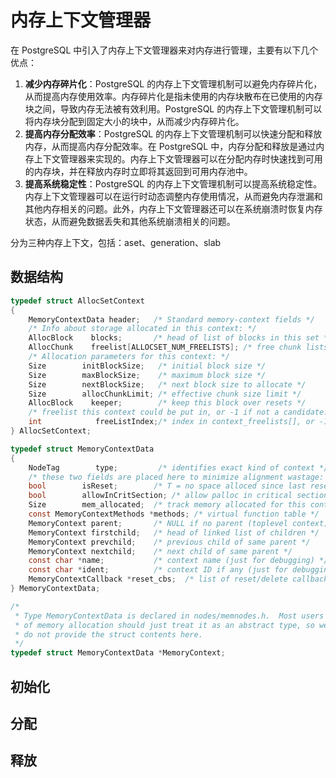 # 内存上下文管理器

在 PostgreSQL 中引入了内存上下文管理器来对内存进行管理，主要有以下几个优点：

1. **减少内存碎片化**：PostgreSQL 的内存上下文管理机制可以避免内存碎片化，从而提高内存使用效率。内存碎片化是指未使用的内存块散布在已使用的内存块之间，导致内存无法被有效利用。PostgreSQL 的内存上下文管理机制可以将内存块分配到固定大小的块中，从而减少内存碎片化。
2. **提高内存分配效率**：PostgreSQL 的内存上下文管理机制可以快速分配和释放内存，从而提高内存分配效率。在 PostgreSQL 中，内存分配和释放是通过内存上下文管理器来实现的。内存上下文管理器可以在分配内存时快速找到可用的内存块，并在释放内存时立即将其返回到可用内存池中。
3. **提高系统稳定性**：PostgreSQL 的内存上下文管理机制可以提高系统稳定性。内存上下文管理器可以在运行时动态调整内存使用情况，从而避免内存泄漏和其他内存相关的问题。此外，内存上下文管理器还可以在系统崩溃时恢复内存状态，从而避免数据丢失和其他系统崩溃相关的问题。

分为三种内存上下文，包括：aset、generation、slab

## 数据结构

```c
typedef struct AllocSetContext
{
    MemoryContextData header;   /* Standard memory-context fields */
    /* Info about storage allocated in this context: */
    AllocBlock    blocks;       /* head of list of blocks in this set */
    AllocChunk    freelist[ALLOCSET_NUM_FREELISTS]; /* free chunk lists */
    /* Allocation parameters for this context: */
    Size        initBlockSize;   /* initial block size */
    Size        maxBlockSize;    /* maximum block size */
    Size        nextBlockSize;   /* next block size to allocate */
    Size        allocChunkLimit; /* effective chunk size limit */
    AllocBlock    keeper;        /* keep this block over resets */
    /* freelist this context could be put in, or -1 if not a candidate: */
    int            freeListIndex;/* index in context_freelists[], or -1 */
} AllocSetContext;
```



```c
typedef struct MemoryContextData
{
    NodeTag        type;         /* identifies exact kind of context */
    /* these two fields are placed here to minimize alignment wastage: */
    bool        isReset;        /* T = no space alloced since last reset */
    bool        allowInCritSection; /* allow palloc in critical section */
    Size        mem_allocated;  /* track memory allocated for this context */
    const MemoryContextMethods *methods; /* virtual function table */
    MemoryContext parent;       /* NULL if no parent (toplevel context) */
    MemoryContext firstchild;   /* head of linked list of children */
    MemoryContext prevchild;    /* previous child of same parent */
    MemoryContext nextchild;    /* next child of same parent */
    const char *name;           /* context name (just for debugging) */
    const char *ident;          /* context ID if any (just for debugging) */
    MemoryContextCallback *reset_cbs;  /* list of reset/delete callbacks */
} MemoryContextData;
```



```c
/*
 * Type MemoryContextData is declared in nodes/memnodes.h.  Most users
 * of memory allocation should just treat it as an abstract type, so we
 * do not provide the struct contents here.
 */
typedef struct MemoryContextData *MemoryContext;
```



## 初始化

## 分配

## 释放

